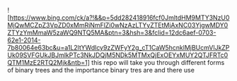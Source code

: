 ![https://www.bing.com/ck/a?!&&p=5dd282418916fcf0JmltdHM9MTY3NzU0MjQwMCZpZ3VpZD0xMmRjNmFlZi0wNzAzLTYyZTEtMjAxNC03YjgwMDY0ZTYzYmMmaW5zaWQ9NTQ5MA&ptn=3&hsh=3&fclid=12dc6aef-0703-62e1-2014-7b80064e63bc&u=a1L2ltYWdlcy9zZWFyY2g_cT1CaW5hcnklMjBUcmVlJkZPUk09SVFGUkJBJmlkPTc3NkJDQjM5NDk5MTMxQjExOEYxMUY2QTJFRTc0QTM1MzE2RTQ2Mjk&ntb=1]
this repo will take you through different forms of binary trees and the 
importance binary tres are and there use
